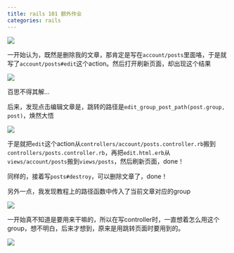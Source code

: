 ```yaml
---
title: rails 101 额外作业
categories: rails
---
```


![](http://oggx6lf7f.bkt.clouddn.com/3xg77.jpg)



一开始认为，既然是删除我的文章，那肯定是写在`account/posts`里面咯，于是就写了`account/posts#edit`这个action。然后打开刷新页面，却出现这个结果

![](http://oggx6lf7f.bkt.clouddn.com/iofxy.png)

百思不得其解...

后来，发现点击编辑文章是，跳转的路径是`edit_group_post_path(post.group, post)`，焕然大悟

![](http://oggx6lf7f.bkt.clouddn.com/m35el.jpg)

于是就把`edit`这个action从`controllers/account/posts.controller.rb`搬到`controllers/posts.controller.rb`，再把`edit.html.erb`从`views/account/posts`搬到`views/posts`，然后刷新页面，done！

同样的，接着写`posts#destroy`，可以删除文章了，done！

另外一点，我发现教程上的路径函数中传入了当前文章对应的group

![](http://oggx6lf7f.bkt.clouddn.com/bscpf.jpg)

一开始真不知道是要用来干嘛的，所以在写controller时，一直想着怎么用这个group，想不明白，后来才想到，原来是用跳转页面时要用到的。

![](http://oggx6lf7f.bkt.clouddn.com/qn5r7.jpg)


